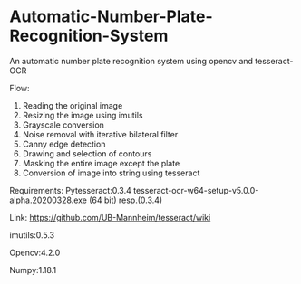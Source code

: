 # Automatic-Number-Plate-Recognition-System

An automatic number plate recognition system using opencv and tesseract-OCR

Flow:
1. Reading the original image
2. Resizing the image using imutils
3. Grayscale conversion
4. Noise removal with iterative bilateral filter
5. Canny edge detection
6. Drawing and selection of contours
7. Masking the entire image except the plate
8. Conversion of image into string using tesseract

Requirements:
Pytesseract:0.3.4
tesseract-ocr-w64-setup-v5.0.0-alpha.20200328.exe (64 bit) resp.(0.3.4)

Link: https://github.com/UB-Mannheim/tesseract/wiki

imutils:0.5.3

Opencv:4.2.0

Numpy:1.18.1



